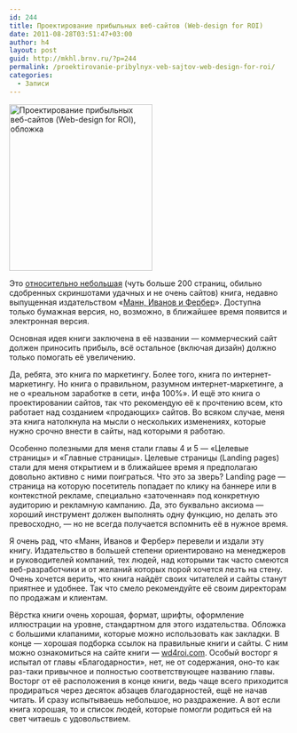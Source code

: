 ```yaml
---
id: 244
title: Проектирование прибыльных веб-сайтов (Web-design for ROI)
date: 2011-08-28T03:51:47+03:00
author: h4
layout: post
guid: http://mkhl.brnv.ru/?p=244
permalink: /proektirovanie-pribylnyx-veb-sajtov-web-design-for-roi/
categories:
  - Записи
---
```

[<img class="size-medium wp-image-245 alignright" title="Проектирование прибыльных веб-сайтов (Web-design for ROI), обложка" src="http://mkhl.brnv.ru/wp-content/uploads/2011/08/webdesign-for-roi-258x300.jpg" alt="Проектирование прибыльных веб-сайтов (Web-design for ROI), обложка" width="258" height="300" srcset="https://mkhl.brnv.ru/wp-content/uploads/2011/08/webdesign-for-roi-258x300.jpg 258w, https://mkhl.brnv.ru/wp-content/uploads/2011/08/webdesign-for-roi.jpg 293w" sizes="(max-width: 258px) 100vw, 258px" />](http://mkhl.brnv.ru/wp-content/uploads/2011/08/webdesign-for-roi.jpg)

Это [относительно небольшая](http://mann-ivanov-ferber.ru/books/Internetmar/WebDforROI/) (чуть больше 200 страниц, обильно сдобренных скриншотами удачных и не очень сайтов) книга, недавно выпущенная издательством «[Манн, Иванов и Фербер](http://mann-ivanov-ferber.ru/)». Доступна только бумажная версия, но, возможно, в ближайшее время появится и электронная версия.

Основная идея книги заключена в её названии — коммерческий сайт должен приносить прибыль, всё остальное (включая дизайн) должно только помогать её увеличению.

Да, ребята, это книга по маркетингу. Более того, книга по интернет-маркетингу. Но книга о правильном, разумном интернет-маркетинге, а не о «реальном заработке в сети, инфа 100%». И ещё это книга о проектировании сайтов, так что рекомендую её к прочтению всем, кто работает над созданием «продающих» сайтов. Во всяком случае, меня эта книга натолкнула на мысли о нескольких изменениях, которые нужно срочно внести в сайты, над которыми я работаю.

Особенно полезными для меня стали главы 4 и 5 — «Целевые страницы» и «Главные страницы». Целевые страницы (Landing pages) стали для меня открытием и в ближайшее время я предполагаю довольно активно с ними поиграться. Что это за зверь? Landing page — страница на которую посетитель попадает по клику на баннере или в контекстной рекламе, специально «заточенная» под конкретную аудиторию и рекламную кампанию. Да, это буквально аксиома — хороший инструмент должен выполнять одну функцию, но делать это превосходно, — но не всегда получается вспомнить её в нужное время.

Я очень рад, что «Манн, Иванов и Фербер» перевели и издали эту книгу. Издательство в большей степени ориентировано на менеджеров и руководителей компаний, тех людей, над которыми так часто смеются веб-разработчики и от желаний которых порой хочется лезть на стену. Очень хочется верить, что книга найдёт своих читателей и сайты станут приятнее и удобнее. Так что смело рекомендуйте её своим директорам по продажам и клиентам.

Вёрстка книги очень хорошая, формат, шрифты, оформление иллюстрации на уровне, стандартном для этого издательства. Обложка с большими клапаними, которые можно использовать как закладки. В конце — хорошая подборка ссылок на правильные книги и сайты. С ним можно ознакомиться на сайте книги — [wd4roi.com](http://www.wd4roi.com/cool-resources.html). Особый восторг я испытал от главы «Благодарности», нет, не от содержания, оно-то как раз-таки привычное и полностью соответствующее названию главы. Восторг от её расположения в конце книги, ведь чаще всего приходится продираться через десяток абзацев благодарностей, ещё не начав читать. И сразу испытываешь небольшое, но раздражение. А вот если книга хорошая, то и список людей, которые помогли родиться ей на свет читаешь с удовольствием.